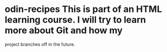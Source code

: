 # odin-recipes This is part of an HTML learning course. I will try to learn more about Git and how my
project branches off in the future. 